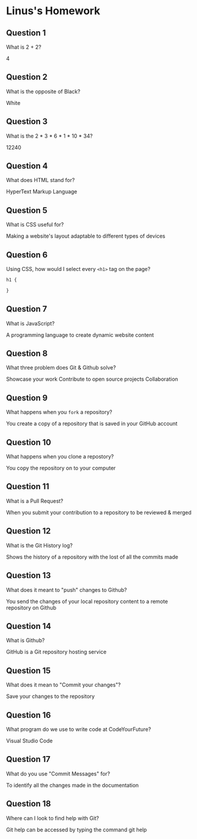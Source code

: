 # Linus's Homework

## Question 1

What is 2 + 2?

4

## Question 2

What is the opposite of Black?

White

## Question 3

What is the  2 * 3 * 6 * 1 * 10 * 34?

12240

## Question 4 

What does HTML stand for?

HyperText Markup Language

## Question 5

What is CSS useful for?

Making a website's layout adaptable to different types of devices

## Question 6

Using CSS, how would I select every `<h1>` tag on the page?

```css
h1 {

}
```

## Question 7

What is JavaScript?

A programming language to create dynamic website content

## Question 8

What three problem does Git & Github solve?

Showcase your work
Contribute to open source projects
Collaboration

## Question 9

What happens when you `fork` a repository?

You create a copy of a repository that is saved in your GitHub account

## Question 10 

What happens when you clone a repostory?

You copy the repository on to your computer

## Question 11

What is a Pull Request?

When you submit your contribution to a repository to be reviewed & merged


## Question 12

What is the Git History log?

Shows the history of a repository with the lost of all the commits made

## Question 13

What does it meant to "push" changes to Github?

You send the changes of your local repository content to a remote repository on Github

## Question 14

What is Github?

GitHub is a Git repository hosting service

## Question 15

What does it mean to "Commit your changes"?

Save your changes to the repository

## Question 16

What program do we use to write code at CodeYourFuture?

Visual Studio Code

## Question 17

What do you use "Commit Messages" for?

To identify all the changes made in the documentation

## Question 18

Where can I look to find help with Git?

Git help can be accessed by typing the command git help
